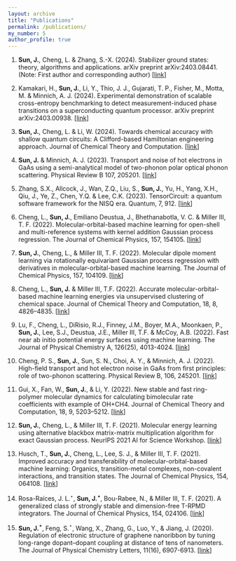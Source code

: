 ```yaml
---
layout: archive
title: "Publications"
permalink: /publications/
my_number: 5
author_profile: true
---
```


1. **Sun, J.**, Cheng, L. & Zhang, S.-X. (2024). Stabilizer ground states: theory, algorithms and applications. arXiv preprint arXiv:2403.08441. (Note: First author and corresponding author) [[link](https://arxiv.org/abs/2403.08441)]

2. Kamakari, H., **Sun, J.**, Li, Y., Thio, J. J., Gujarati, T. P., Fisher, M., Motta, M. & Minnich, A. J. (2024). Experimental demonstration of scalable cross-entropy benchmarking to detect measurement-induced phase transitions on a superconducting quantum processor. arXiv preprint arXiv:2403.00938. [[link](https://arxiv.org/abs/2403.00938)]

3. **Sun, J.**, Cheng, L. & Li, W. (2024). Towards chemical accuracy with shallow quantum circuits: A Clifford-based Hamiltonian engineering approach. Journal of Chemical Theory and Computation. [[link](https://pubs.acs.org/doi/10.1021/acs.jctc.3c00886)]

4. **Sun, J.** & Minnich, A. J. (2023). Transport and noise of hot electrons in GaAs using a semi-analytical model of two-phonon polar optical phonon scattering. Physical Review B 107, 205201. [[link](https://journals.aps.org/prb/abstract/10.1103/PhysRevB.107.205201)]

5. Zhang, S.X., Allcock, J., Wan, Z.Q., Liu, S., **Sun, J.**, Yu, H., Yang, X.H., Qiu, J., Ye, Z., Chen, Y.Q. & Lee, C.K. (2023). TensorCircuit: a quantum software framework for the NISQ era. Quantum, 7, 912. [[link](https://quantum-journal.org/papers/q-2023-02-02-912/)]

6. Cheng, L., **Sun, J.**, Emiliano Deustua, J., Bhethanabotla, V. C. & Miller III, T. F. (2022). Molecular-orbital-based machine learning for open-shell and multi-reference systems with kernel addition Gaussian process regression. The Journal of Chemical Physics, 157, 154105. [[link](https://aip.scitation.org/doi/10.1063/5.0110886)]

7. **Sun, J.**, Cheng, L., & Miller III, T. F. (2022). Molecular dipole moment learning via rotationally equivariant Gaussian process regression with derivatives in molecular-orbital-based machine learning. The Journal of Chemical Physics, 157, 104109. [[link](https://aip.scitation.org/doi/10.1063/5.0101280)]

8. Cheng, L., **Sun, J.** & Miller III, T.F. (2022). Accurate molecular-orbital-based machine learning energies via unsupervised clustering of chemical space. Journal of Chemical Theory and Computation, 18, 8, 4826–4835. [[link](https://arxiv.org/abs/2204.09831)]

9. Lu, F., Cheng, L., DiRisio, R.J., Finney, J.M., Boyer, M.A., Moonkaen, P., **Sun, J.**, Lee, S.J., Deustua, J.E., Miller III, T.F. & McCoy, A.B. (2022). Fast near ab initio potential energy surfaces using machine learning. The Journal of Physical Chemistry A, 126(25), 4013-4024. [[link](https://pubs.acs.org/doi/10.1021/acs.jpca.2c02243)]

10. Cheng, P. S., **Sun, J.**, Sun, S. N., Choi, A. Y., & Minnich, A. J. (2022). High-field transport and hot electron noise in GaAs from first principles: role of two-phonon scattering. Physical Review B, 106, 245201. [[link](https://journals.aps.org/prb/abstract/10.1103/PhysRevB.106.245201)]

11. Gui, X., Fan, W., **Sun, J.**, & Li, Y. (2022). New stable and fast ring-polymer molecular dynamics for calculating bimolecular rate coefficients with example of OH+CH4. Journal of Chemical Theory and Computation, 18, 9, 5203–5212. [[link](https://pubs.acs.org/doi/10.1021/acs.jctc.2c00522)]

12. **Sun, J.**, Cheng, L., & Miller III, T. F. (2021). Molecular energy learning using alternative blackbox matrix-matrix multiplication algorithm for exact Gaussian process. NeurIPS 2021 AI for Science Workshop. [[link](https://openreview.net/forum?id=lyJ9BRKUzms)]

13. Husch, T., **Sun, J.**, Cheng, L., Lee, S. J., & Miller III, T. F. (2021). Improved accuracy and transferability of molecular-orbital-based machine learning: Organics, transition-metal complexes, non-covalent interactions, and transition states. The Journal of Chemical Physics, 154, 064108. [[link](https://aip.scitation.org/doi/pdf/10.1063/5.0032362)]

14. Rosa-Raíces, J. L.$^{\star}$, **Sun, J.$^{\star}$**, Bou-Rabee, N., & Miller III, T. F. (2021). A generalized class of strongly stable and dimension-free T-RPMD integrators. The Journal of Chemical Physics, 154, 024106. [[link](https://aip.scitation.org/doi/pdf/10.1063/5.0036954)]

14. **Sun, J.$^{\star}$**, Feng, S.$^{\star}$, Wang, X., Zhang, G., Luo, Y., & Jiang, J. (2020). Regulation of electronic structure of graphene nanoribbon by tuning long-range dopant–dopant coupling at distance of tens of nanometers. The Journal of Physical Chemistry Letters, 11(16), 6907-6913. [[link](https://arxiv.org/pdf/2109.09817.pdf)]
